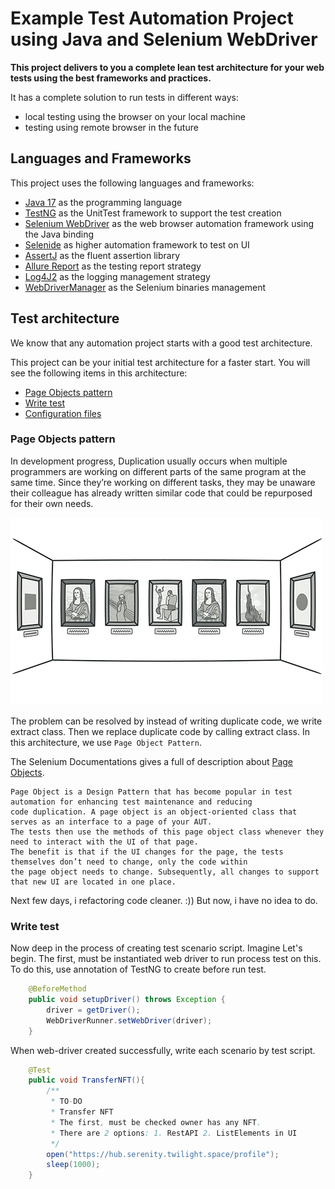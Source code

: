 # Example Test Automation Project using Java and Selenium WebDriver

**This project delivers to you a complete lean test architecture for your web tests using the best frameworks and
practices.**

It has a complete solution to run tests in different ways:

* local testing using the browser on your local machine
* testing using remote browser in the future

## Languages and Frameworks

This project uses the following languages and frameworks:

* [Java 17](https://openjdk.java.net/projects/jdk/17/) as the programming language
* [TestNG](https://testng.org/doc/) as the UnitTest framework to support the test creation
* [Selenium WebDriver](https://www.selenium.dev/) as the web browser automation framework using the Java binding
* [Selenide](https://selenide.org/) as higher automation framework to test on UI
* [AssertJ](https://joel-costigliola.github.io/assertj) as the fluent assertion library
* [Allure Report](https://docs.qameta.io/allure/) as the testing report strategy
* [Log4J2](https://logging.apache.org/log4j/2.x/) as the logging management strategy
* [WebDriverManager](https://github.com/bonigarcia/webdrivermanager) as the Selenium binaries management

## Test architecture

We know that any automation project starts with a good test architecture.

This project can be your initial test architecture for a faster start.
You will see the following items in this architecture:

* [Page Objects pattern](#page-objects-pattern)
* [Write test](#write-test)
* [Configuration files](#configuration-files)

### Page Objects pattern

In development progress, Duplication usually occurs when multiple programmers are working on different parts of the 
same program at the same time. Since they’re working on different tasks,
they may be unaware their colleague has already written similar code that could be repurposed for their own needs.

![Duplicate Code](assets/duplicate-code-01.png)

The problem can be resolved by instead of writing duplicate code, we write extract class. Then we replace duplicate code by calling extract class.
In this architecture, we use `Page Object Pattern`. 

The Selenium Documentations gives a full of description about [Page Objects](https://www.selenium.dev/documentation/test_practices/encouraged/page_object_models/). 

```
Page Object is a Design Pattern that has become popular in test automation for enhancing test maintenance and reducing 
code duplication. A page object is an object-oriented class that serves as an interface to a page of your AUT. 
The tests then use the methods of this page object class whenever they need to interact with the UI of that page. 
The benefit is that if the UI changes for the page, the tests themselves don’t need to change, only the code within 
the page object needs to change. Subsequently, all changes to support that new UI are located in one place.
```

Next few days, i refactoring code cleaner. :)) But now, i have no idea to do.

### Write test

Now deep in the process of creating test scenario script. Imagine 
Let's begin. The first, must be instantiated web driver to run process test on this. To do this, use annotation of TestNG to create before run test.

```Java
    @BeforeMethod
    public void setupDriver() throws Exception {
        driver = getDriver();
        WebDriverRunner.setWebDriver(driver);
    }
```

When web-driver created successfully, write each scenario by test script. 

```Java
    @Test
    public void TransferNFT(){
        /**
         * TO-DO
         * Transfer NFT
         * The first, must be checked owner has any NFT.
         * There are 2 options: 1. RestAPI 2. ListElements in UI
         */
        open("https://hub.serenity.twilight.space/profile");
        sleep(1000);
    }
```




